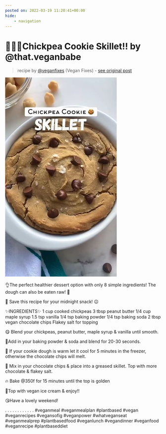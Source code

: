 ```yaml
---
posted on: 2022-03-19 11:20:41+00:00
hide:
    - navigation
---
```


# 🌱🍪🎉Chickpea Cookie Skillet!! by @that.veganbabe 

> recipe by [@veganfixes](https://www.instagram.com/veganfixes/) 
(Vegan Fixes) - [see original post](https://instagram.com/p/CbSJMzqpdOs)

![](../img/veganfixes_19-03-2022_1103.png)


👌The perfect healthier dessert option with only 8 simple ingredients! The dough can also be eaten raw! 🤤 

🔖 Save this recipe for your midnight snack! 😉 

✨INGREDIENTS✨
1 cup cooked chickpeas
3 tbsp peanut butter
1/4 cup maple syrup
1.5 tsp vanilla
1/4 tsp baking powder
1/4 tsp baking soda
2 tbsp vegan chocolate chips
Flakey salt for topping

😋 Blend your chickpeas, peanut butter, maple syrup & vanilla until smooth.

💜Add in your baking powder & soda and blend for 20-30 seconds.

🧊 If your cookie dough is warm let it cool for 5 minutes in the freezer, otherwise the chocolate chips will melt.

🍫 Mix in your chocolate chips & place into a greased skillet. Top with more chocolate & flakey salt.

🔥 Bake @350f for 15 minutes until the top is golden 

🍦Top with vegan ice cream & enjoy!!

😘Have a lovely weekend! 

.
.
.
.
.
.
.
.
.
.
.
.
\#veganmeal \#veganmealplan  \#plantbased \#vegan \#veganrecipes \#vegansofig \#veganpower \#whatveganseat \#veganmealprep \#plantbasedfood \#veganlunch \#vegandinner \#veganfood \#veganrecipe \#plantbaseddiet 